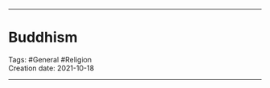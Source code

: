 -----------------------------------------------
# Buddhism
Tags: #General  #Religion  
Creation date: 2021-10-18

-----------------------------------------------
